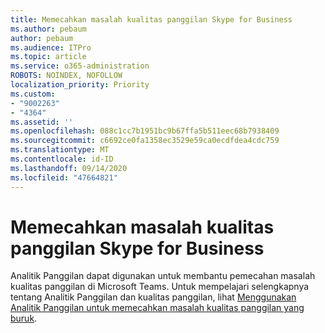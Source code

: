 ```yaml
---
title: Memecahkan masalah kualitas panggilan Skype for Business
ms.author: pebaum
author: pebaum
ms.audience: ITPro
ms.topic: article
ms.service: o365-administration
ROBOTS: NOINDEX, NOFOLLOW
localization_priority: Priority
ms.custom:
- "9002263"
- "4364"
ms.assetid: ''
ms.openlocfilehash: 088c1cc7b1951bc9b67ffa5b511eec68b7938409
ms.sourcegitcommit: c6692ce0fa1358ec3529e59ca0ecdfdea4cdc759
ms.translationtype: MT
ms.contentlocale: id-ID
ms.lasthandoff: 09/14/2020
ms.locfileid: "47664821"
---
```

# <a name="troubleshoot-skype-for-business-call-quality"></a>Memecahkan masalah kualitas panggilan Skype for Business

Analitik Panggilan dapat digunakan untuk membantu pemecahan masalah kualitas panggilan di Microsoft Teams. Untuk mempelajari selengkapnya tentang Analitik Panggilan dan kualitas panggilan, lihat [Menggunakan Analitik Panggilan untuk memecahkan masalah kualitas panggilan yang buruk](https://docs.microsoft.com/MicrosoftTeams/use-call-analytics-to-troubleshoot-poor-call-quality).
